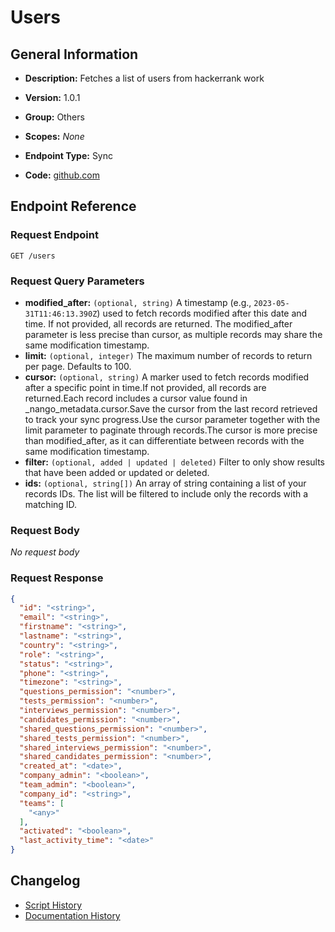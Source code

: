 <!-- BEGIN GENERATED CONTENT -->
# Users

## General Information

- **Description:** Fetches a list of users from hackerrank work

- **Version:** 1.0.1
- **Group:** Others
- **Scopes:** _None_
- **Endpoint Type:** Sync
- **Code:** [github.com](https://github.com/NangoHQ/integration-templates/tree/main/integrations/hackerrank-work/syncs/users.ts)


## Endpoint Reference

### Request Endpoint

`GET /users`

### Request Query Parameters

- **modified_after:** `(optional, string)` A timestamp (e.g., `2023-05-31T11:46:13.390Z`) used to fetch records modified after this date and time. If not provided, all records are returned. The modified_after parameter is less precise than cursor, as multiple records may share the same modification timestamp.
- **limit:** `(optional, integer)` The maximum number of records to return per page. Defaults to 100.
- **cursor:** `(optional, string)` A marker used to fetch records modified after a specific point in time.If not provided, all records are returned.Each record includes a cursor value found in _nango_metadata.cursor.Save the cursor from the last record retrieved to track your sync progress.Use the cursor parameter together with the limit parameter to paginate through records.The cursor is more precise than modified_after, as it can differentiate between records with the same modification timestamp.
- **filter:** `(optional, added | updated | deleted)` Filter to only show results that have been added or updated or deleted.
- **ids:** `(optional, string[])` An array of string containing a list of your records IDs. The list will be filtered to include only the records with a matching ID.

### Request Body

_No request body_

### Request Response

```json
{
  "id": "<string>",
  "email": "<string>",
  "firstname": "<string>",
  "lastname": "<string>",
  "country": "<string>",
  "role": "<string>",
  "status": "<string>",
  "phone": "<string>",
  "timezone": "<string>",
  "questions_permission": "<number>",
  "tests_permission": "<number>",
  "interviews_permission": "<number>",
  "candidates_permission": "<number>",
  "shared_questions_permission": "<number>",
  "shared_tests_permission": "<number>",
  "shared_interviews_permission": "<number>",
  "shared_candidates_permission": "<number>",
  "created_at": "<date>",
  "company_admin": "<boolean>",
  "team_admin": "<boolean>",
  "company_id": "<string>",
  "teams": [
    "<any>"
  ],
  "activated": "<boolean>",
  "last_activity_time": "<date>"
}
```

## Changelog

- [Script History](https://github.com/NangoHQ/integration-templates/commits/main/integrations/hackerrank-work/syncs/users.ts)
- [Documentation History](https://github.com/NangoHQ/integration-templates/commits/main/integrations/hackerrank-work/syncs/users.md)

<!-- END  GENERATED CONTENT -->

